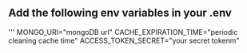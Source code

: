## Add the following env variables in your .env
'''
MONGO_URI="mongoDB url"
CACHE_EXPIRATION_TIME="periodic cleaning cache time"
ACCESS_TOKEN_SECRET="your secret tokenm"
